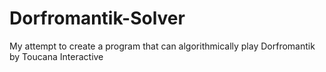 # Dorfromantik-Solver
My attempt to create a program that can algorithmically play Dorfromantik by Toucana Interactive
